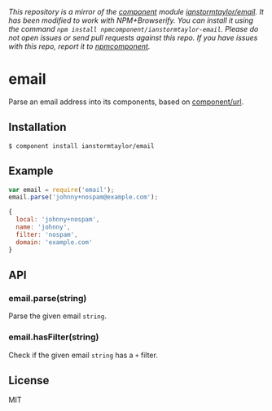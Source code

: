 *This repository is a mirror of the [component](http://component.io) module [ianstormtaylor/email](http://github.com/ianstormtaylor/email). It has been modified to work with NPM+Browserify. You can install it using the command `npm install npmcomponent/ianstormtaylor-email`. Please do not open issues or send pull requests against this repo. If you have issues with this repo, report it to [npmcomponent](https://github.com/airportyh/npmcomponent).*
# email

  Parse an email address into its components, based on [component/url](https://github.com/component/url).

## Installation

    $ component install ianstormtaylor/email

## Example
    
```js
var email = require('email');
email.parse('johnny+nospam@example.com');
```

```js
{
  local: 'johnny+nospam',
  name: 'johnny',
  filter: 'nospam',
  domain: 'example.com'
}
```

## API

### email.parse(string)
  Parse the given email `string`.

### email.hasFilter(string)
  Check if the given email `string` has a `+` filter.

## License

  MIT
